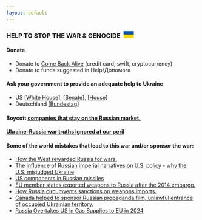 ```yaml
---
layout: default
---
```


### HELP TO STOP THE WAR & GENOCIDE &nbsp;<img src="/img/flag.jpg" height="18">

#### Donate
- Donate to [Come Back Alive](https://savelife.in.ua/en/) (credit card, swift, cryptocurrency)
- Donate to funds suggested in Help/Допомога

#### Ask your government to provide an adequate help to Ukraine
- US [[White House]](https://www.whitehouse.gov/contact/), [[Senate]](https://www.senate.gov/senators/senators-contact.htm), [[House]](https://www.house.gov/representatives)  
- Deutschland [[Bundestag]](https://www.bundestag.de/abgeordnete)

#### Boycott [companies that stay on the Russian market.](https://som.yale.edu/story/2022/almost-1000-companies-have-curtailed-operations-russia-some-remain)

#### [Ukraine-Russia war truths ignored at our peril](https://nypost.com/2025/02/20/opinion/putin-is-the-dictator-and-10-ukraine-russia-war-truths-we-ignore-at-our-peril/)

#### Some of the world mistakes that lead to this war and/or sponsor the war:
- [How the West rewarded Russia for wars.](https://www.eurointegration.com.ua/eng/articles/2022/03/21/7136335/) 
- [The influence of Russian imperial narratives on U.S. policy - why the U.S. misjudged Ukraine](https://www.youtube.com/watch?v=6f7N09kLFD4)
- [US components in Russian missiles](https://www.bloomberg.com/features/2024-russian-missiles-us-tech-ukraine/)
- [EU member states exported weapons to Russia after the 2014 embargo.](https://www.investigate-europe.eu/en/2022/eu-states-exported-weapons-to-russia/)
- [How Russia circumvents sanctions on weapons imports.](https://www.pravda.com.ua/eng/articles/2022/04/25/7341956/)
- [Canada helped to sponsor Russian propaganda film, unlawful entrance of occupied Ukrainian territory.](https://kyivindependent.com/ahead-of-toronto-festival-premier-filmmaker-defends-documentary-on-russian-soldiers-says-journalists-follow-the-story-where-it-goes/)
- [Russia Overtakes US in Gas Supplies to EU in 2024](https://ukrainetoday.org/russia-overtakes-us-in-gas-supplies-to-eu-welt/)
<br>
<br>

<a class="twitter-timeline" href="https://twitter.com/maximmath"></a>
<script async src="https://platform.twitter.com/widgets.js" charset="utf-8">
</script>
